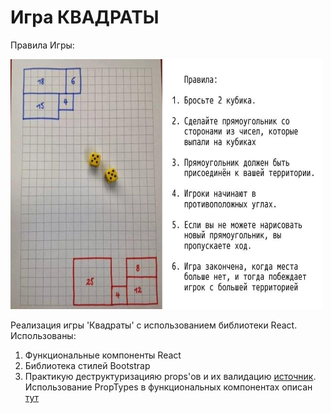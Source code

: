# Игра КВАДРАТЫ
<!-- Square (Props validation was added /1) -->

Правила Игры:  
<!-- ![Image](./img/subscribe.jpg) -->
<img src="./img/subscribe.jpg" alt="drawing" width="500" height="400"/>

Реализация игры 'Квадраты' с использованием библиотеки React. 
Использованы: 
1. Функциональные компоненты React
2. Библиотека стилей Bootstrap
3. Практикую деструктуризацияю props'ов и их валидацию [источник](https://www.youtube.com/watch?v=ePpKIIqHt6I&list=PLNkWIWHIRwME_Gv2vlWAR6TfeSXylYfw4&index=5). Использование PropTypes в функциональных компонентах описан [тут](https://blog.logrocket.com/practical-react-hooks-how-to-refactor-your-app-to-use-hooks-b1867e7b0a53/)


